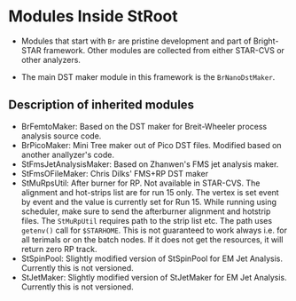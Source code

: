 
Modules Inside StRoot
=====================

- Modules that start with `Br` are pristine development and part of Bright-STAR framework. Other modules are collected from either STAR-CVS or other analyzers.

- The main DST maker module in this framework is the `BrNanoDstMaker`.

Description of inherited modules
------------------------------------
- BrFemtoMaker: Based on the DST maker for Breit-Wheeler process analysis source code.
- BrPicoMaker: Mini Tree maker out of Pico DST files. Modified based on another anallyzer's code.
- StFmsJetAnalysisMaker: Based on Zhanwen's FMS jet analysis maker.
- StFmsOFileMaker: Chris Dilks' FMS+RP DST maker
- StMuRpsUtil: After burner for RP. Not available in STAR-CVS. The alignment and hot-strips list are for run 15 only. The vertex is set event by event and the value is currently set for Run 15. While running using scheduler, make sure to send the afterburner alignment and hotstrip files. The `StMuRpUtil` requires path to the strip list etc. The path uses `getenv()` call for `$STARHOME`. This is not guaranteed to work always i.e. for all terimals or on the batch nodes. If it does not get the resources, it will return zero RP track. 
- StSpinPool: Slightly modified version of StSpinPool for EM Jet Analysis. Currently this is not versioned.
- StJetMaker: Slightly modified version of StJetMaker for EM Jet Analysis. Currently this is not versioned.



